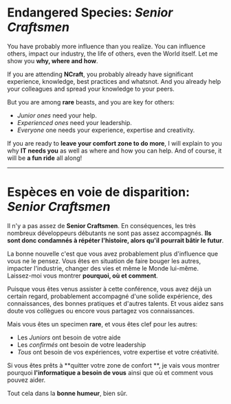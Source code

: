 # Endangered Species: _Senior Craftsmen_
You have probably more influence than you realize. You can influence others, impact our industry, the life of others, even the World itself. Let me show you **why, where and how**.

If you are attending **NCraft**, you probably already have significant experience, knowledge, best practices and whatsnot.
And you already help your colleagues and spread your knowledge to your peers.

But you are among **rare** beasts, and you are key for others:
* _Junior ones_ need your help.
* _Experienced ones_ need your leadership.
* _Everyone_ one needs your experience, expertise and creativity.

If you are ready to **leave your comfort zone to do more**,
I will explain to you why **IT needs you** as well as where and how you can help.
And of course, it will be **a fun ride** all along!


___
# Espèces en voie de disparition: _Senior Craftsmen_
Il n'y a pas assez de **Senior Craftsmen**. En conséquences, les très nombreux développeurs débutants ne sont pas assez accompagnés.
**Ils sont donc condamnés à répéter l'histoire, alors qu'il pourrait bâtir le futur**.

La bonne nouvelle c'est que vous avez probablement plus d'influence que vous ne le pensez. Vous êtes en situation de faire bouger les autres, impacter l'industrie, changer des vies et même le Monde lui-même. Laissez-moi vous montrer **pourquoi, où et comment**.

Puisque vous êtes venus assister à cette conférence, vous avez déjà un certain regard, probablement accompagné d'une solide expérience, des connaissances, des bonnes pratiques et d'autres talents. Et vous aidez sans doute vos collègues ou encore vous partagez vos connaissances.

Mais vous êtes un specimen **rare**, et vous êtes clef pour les autres:
* Les _Juniors_ ont besoin de votre aide
* Les _confirmés_ ont besoin de votre leadership
* _Tous_ ont besoin de vos expériences, votre expertise et votre créativité.

Si vous êtes prêts à **quitter votre zone de confort **, je vais vous montrer pourquoi **l'informatique a besoin de vous** ainsi que où et comment vous pouvez aider.

Tout cela dans la **bonne humeur**, bien sûr.
